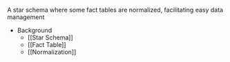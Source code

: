 A star schema where some fact tables are normalized, facilitating easy data management

- Background
	- [[Star Schema]]
	- [[Fact Table]]
	- [[Normalization]]
